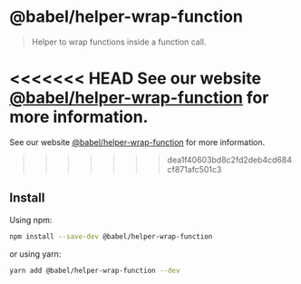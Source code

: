 # @babel/helper-wrap-function

> Helper to wrap functions inside a function call.

<<<<<<< HEAD
See our website [@babel/helper-wrap-function](https://babeljs.io/docs/en/next/babel-helper-wrap-function.html) for more information.
=======
See our website [@babel/helper-wrap-function](https://babeljs.io/docs/en/babel-helper-wrap-function) for more information.
>>>>>>> dea1f40603bd8c2fd2deb4cd684cf871afc501c3

## Install

Using npm:

```sh
npm install --save-dev @babel/helper-wrap-function
```

or using yarn:

```sh
yarn add @babel/helper-wrap-function --dev
```
